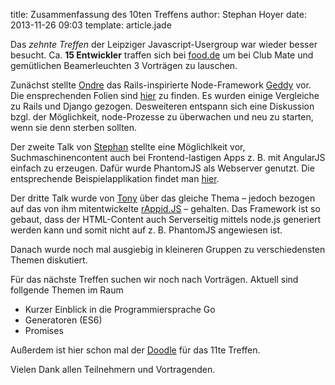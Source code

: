 title: Zusammenfassung des 10ten Treffens
author: Stephan Hoyer
date: 2013-11-26 09:03
template: article.jade

Das _zehnte Treffen_ der Leipziger Javascript-Usergroup war wieder besser
besucht. Ca. **15 Entwickler** traffen sich bei [food.de](http://food.de) um
bei Club Mate und gemütlichen Beamerleuchten 3 Vorträgen zu lauschen.

Zunächst stellte [Ondre](https://github.com/der-On) das
Rails-inspirierte Node-Framework [Geddy](http://geddyjs.org/) vor. Die
ensprechenden Folien sind
[hier](https://github.com/der-On/geddy-lightning-talk) zu finden. Es wurden
einige Vergleiche zu Rails und Django gezogen. Desweiteren entspann sich eine
Diskussion bzgl. der Möglichkeit, node-Prozesse zu überwachen und neu zu
starten, wenn sie denn sterben sollten.

Der zweite Talk von [Stephan](https://github.com/StephanHoyer) stellte eine
Möglichlkeit vor, Suchmaschinencontent auch bei Frontend-lastigen Apps z. B.
mit AngularJS einfach zu erzeugen. Dafür wurde PhantomJS als Webserver
genutzt. Die entsprechende Beispielapplikation findet man
[hier](https://github.com/StephanHoyer/SearchengineContent).

Der dritte Talk wurde von [Tony](https://github.com/it-ony) über das gleiche
Thema – jedoch bezogen auf das von ihm mitentwickelte
[rAppid.JS](http://www.rappidjs.com/#/home) – gehalten. Das Framework ist so
gebaut, dass der HTML-Content auch Serverseitig mittels node.js generiert werden 
kann und somit nicht auf z. B. PhantomJS angewiesen ist.

Danach wurde noch mal ausgiebig in kleineren Gruppen zu verschiedensten Themen
diskutiert.

Für das nächste Treffen suchen wir noch nach Vorträgen. Aktuell sind follgende
Themen im Raum

* Kurzer Einblick in die Programmiersprache Go
* Generatoren (ES6)
* Promises

Außerdem ist hier schon mal der [Doodle](http://doodle.com/h38ax4bwbav9g5wb)
für das 11te Treffen.

Vielen Dank allen Teilnehmern und Vortragenden.
